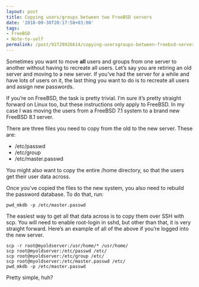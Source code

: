 ```yaml
---
layout: post
title: Copying users/groups between two FreeBSD servers
date: '2010-09-30T20:17:58+03:00'
tags:
- FreeBSD
- Note-to-self
permalink: /post/92729926614/copying-usersgroups-between-freebsd-servers
---
```

Sometimes you want to move **all** users and groups from one server to another without having to recreate all users. Let’s say you are retiring an old server and moving to a new server. If you’ve had the server for a while and have lots of users on it, the last thing you want to do is to recreate all users and assign new passwords.

If you’re on FreeBSD, the task is pretty trivial. I’m sure it’s pretty straight forward on Linux too, but these instructions only apply to FreeBSD. In my case I was moving the users from a FreeBSD 7.1 system to a brand new FreeBSD 8.1 server.  
  
There are three files you need to copy from the old to the new server. These are:

*   /etc/passwd
*   /etc/group
*   /etc/master.passwd

You might also want to copy the entire /home directory, so that the users get their user data across.

Once you’ve copied the files to the new system, you also need to rebuild the password database. To do that, run:

    pwd_mkdb -p /etc/master.passwd

The easiest way to get all that data across is to copy them over SSH with scp. You will need to enable root-login in sshd, but other than that, it is very straight forward. Here’s an example of all of the above if you’re logged into the new server.

    scp -r root@myoldserver:/usr/home/* /usr/home/  
    scp root@myoldserver:/etc/passwd /etc/  
    scp root@myoldserver:/etc/group /etc/  
    scp root@myoldserver:/etc/master.passwd /etc/  
    pwd_mkdb -p /etc/master.passwd

Pretty simple, huh?
